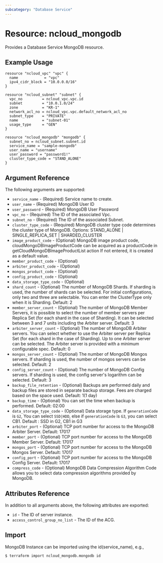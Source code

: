 ```yaml
---
subcategory: "Database Service"
---
```



# Resource: ncloud_mongodb

Provides a Database Service MongoDB resource.

## Example Usage

```hcl
resource "ncloud_vpc" "vpc" {
  name            = "vpc"
  ipv4_cidr_block = "10.0.0.0/16"
}

resource "ncloud_subnet" "subnet" {
  vpc_no         = ncloud_vpc.vpc.id
  subnet         = "10.0.1.0/24"
  zone           = "KR-1"
  network_acl_no = ncloud_vpc.vpc.default_network_acl_no
  subnet_type    = "PRIVATE"
  name           = "subnet-01"
  usage_type     = "GEN"
}

resource "ncloud_mongodb" "mongodb" {
  subnet_no = ncloud_subnet.subnet.id
  service_name = "sample-mongodb"
  user_name = "username"
  user_password = "password1!"
  cluster_type_code = "STAND_ALONE"
}
```


## Argument Reference

The following arguments are supported:

* `service_name` - (Required) Service name to create.
* `user_name` - (Required) MongoDB User ID
* `user_password` - (Required) MongoDB User Password
* `vpc_no` - (Required) The ID of the associated Vpc.
* `subnet_no` - (Required) The ID of the associated Subnet.
* `cluster_type_code` - (Required) MongoDB cluster type code determines the cluster type of MongoDB. Options: STAND_ALONE | SINGLE_REPLICA_SET | SHARDED_CLUSTER
* `image_product_code` - (Optional) MongoDB image product code, cloudMongoDBImageProductCode can be acquired as a productCode in getCloudMongoDBImageProductList action If not entered, it is created as a default value.
* `member_product_code` - (Optional) 
* `arbiter_product_code` - (Optional) 
* `mongos_product_code` - (Optional) 
* `config_product_code` - (Optional) 
* `data_storage_type_code` - (Optional) 
* `shard_count` - (Optional) The number of MongoDB Shards. If sharding is used, the number of shards can be selected. For initial configurations, only two and three are selectable.
You can enter the ClusterType only when it is Sharding. Default: 2
* `member_server_count` - (Optional) The number of MongoDB Member Servers, it is possible to select the number of member servers per Replica Set (for each shard in the case of Sharding).
It can be selected between 3 and 7 units including the Arbiter server. Default: 3
* `arbiter_server_count` - (Optional) The number of MongoDB Arbiter servers. You can select whether to use the Arbiter server per Replica Set (for each shard in the case of Sharding). Up to one Arbiter server can be selected. The Arbiter server is provided with a minimum configurable spec. Default: 0
* `mongos_server_count` - (Optional) The number of MongoDB Mongos servers. If sharding is used, the number of mongos servers can be selected. Default: 2
* `config_server_count` - (Optional) The number of MongoDB Config servers. If sharding is used, the config server's logarithm can be selected. Default: 3
* `backup_file_retention` - (Optional) Backups are performed daily and backup files are stored in separate backup storage. Fees are charged based on the space used. Default: 1(1 day)
* `backup_time` - (Optional) You can set the time when backup is performed. Default: 02:00
* `data_storage_type_code` - (Optional) Data storage type. If `generationCode` is `G2`, You can select `SSD|HDD`, else if `generationCode` is `G3`, you can select CB1. Default : SSD in G2, CB1 in G3
* `arbiter_port` - (Optional) TCP port number for access to the MongoDB Arbiter Server.  Default: 17017
* `member_port` - (Optional) TCP port number for access to the MongoDB Member Server.  Default: 17017
* `mongos_port` - (Optional) TCP port number for access to the MongoDB Mongos Server.  Default: 17017
* `config_port` - (Optional) TCP port number for access to the MongoDB Config Server.  Default: 17017
* `compress_code` - (Optional) MongoDB Data Compression Algorithm Code allows you to select data compression algorithms provided by MongoDB.
  
## Attributes Reference

In addition to all arguments above, the following attributes are exported:

* `id` - The ID of server instance.
* `access_control_group_no_list` - The ID of the ACG.

## Import

MongoDB Instance can be imported using the id(service_name), e.g.,

```
$ terraform import ncloud_mongodb.mongodb id
```